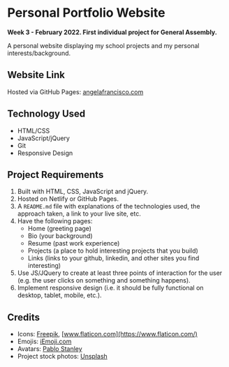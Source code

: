 # Personal Portfolio Website

**Week 3 - February 2022. First individual project for General Assembly.**

A personal website displaying my school projects and my personal interests/background.


## Website Link

Hosted via GitHub Pages: [angelafrancisco.com](https://angelafrancisco.com/index.html)


## Technology Used

- HTML/CSS
- JavaScript/jQuery
- Git
- Responsive Design


## Project Requirements

1. Built with HTML, CSS, JavaScript and jQuery.
1. Hosted on Netlify or GitHub Pages.
1. A `README.md` file with explanations of the technologies used, the approach taken, a link to your live site, etc.
1. Have the following pages:
	- Home (greeting page)
	- Bio (your background)
	- Resume (past work experience)
	- Projects (a place to hold interesting projects that you build)
	- Links (links to your github, linkedin, and other sites you find interesting)
1. Use JS/JQuery to create at least three points of interaction for the user (e.g. the user clicks on something and something happens).
1. Implement responsive design (i.e. it should be fully functional on desktop, tablet, mobile, etc.).


## Credits

- Icons: [Freepik](https://www.freepik.com), [www.flaticon.com](https://www.flaticon.com/)
- Emojis: [iEmoji.com](http://www.iemoji.com/)
- Avatars: [Pablo Stanley](https://blush.design/collections/rChdrB8vX8xQJunpDPp8/avatars)
- Project stock photos: [Unsplash](https://unsplash.com/)